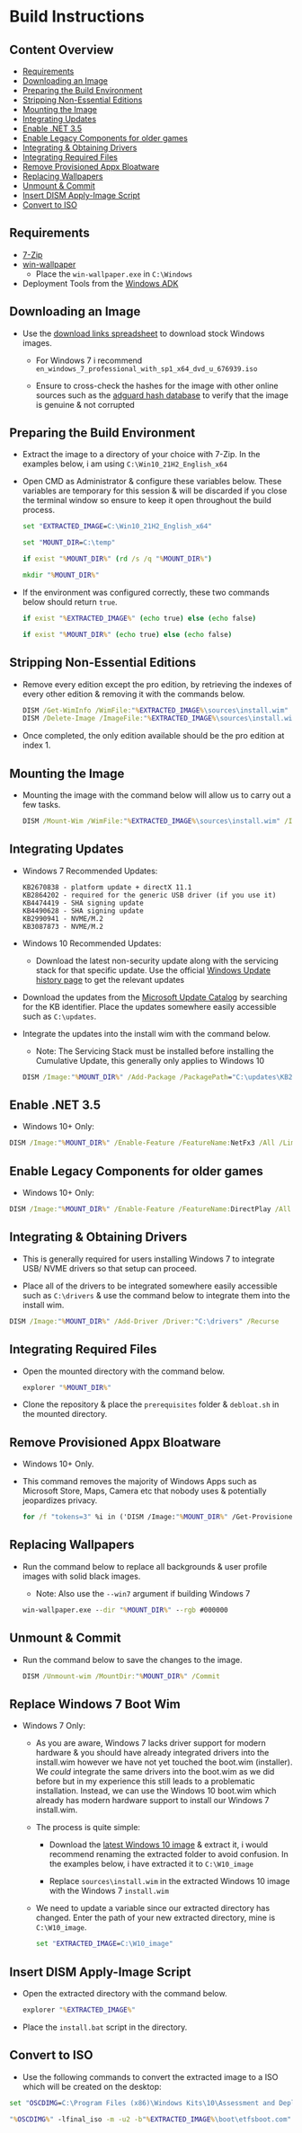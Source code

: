 # Build Instructions

## Content Overview

- [Requirements](#requirements)
- [Downloading an Image](#downloading-an-image)
- [Preparing the Build Environment](#preparing-the-build-environment)
- [Stripping Non-Essential Editions](#stripping-non-essential-editions)
- [Mounting the Image](#mounting-the-image)
- [Integrating Updates](#integrating-updates)
- [Enable .NET 3.5](#enable-net-35)
- [Enable Legacy Components for older games](#enable-legacy-components-for-older-games)
- [Integrating & Obtaining Drivers](#integrating--obtaining-drivers)
- [Integrating Required Files](#integrating-required-files)
- [Remove Provisioned Appx Bloatware](#remove-provisioned-appx-bloatware)
- [Replacing Wallpapers](#replacing-wallpapers)
- [Unmount & Commit](#unmount--commit)
- [Insert DISM Apply-Image Script](#insert-dism-apply-image-script)
- [Convert to ISO](#convert-to-iso)

## Requirements

- [7-Zip](https://www.7-zip.org)
- [win-wallpaper](https://github.com/amitxv/win-wallpaper/releases)
    - Place the ``win-wallpaper.exe`` in ``C:\Windows``
- Deployment Tools from the [Windows ADK](https://docs.microsoft.com/en-us/windows-hardware/get-started/adk-install)

## Downloading an Image

- Use the [download links spreadsheet](https://docs.google.com/spreadsheets/d/1zTF5uRJKfZ3ziLxAZHh47kF85ja34_OFB5C5bVSPumk/edit#gid=0) to download stock Windows images.

    - For Windows 7 i recommend ``en_windows_7_professional_with_sp1_x64_dvd_u_676939.iso``

    - Ensure to cross-check the hashes for the image with other online sources such as the [adguard hash database](https://files.rg-adguard.net/version/f0bd8307-d897-ef77-dbd6-216fefbe94c5?lang=en-us) to verify that the image is genuine & not corrupted

## Preparing the Build Environment

- Extract the image to a directory of your choice with 7-Zip. In the examples below, i am using ``C:\Win10_21H2_English_x64``

- Open CMD as Administrator & configure these variables below. These variables are temporary for this session & will be discarded if you close the terminal window so ensure to keep it open throughout the build process.

    ```bat
    set "EXTRACTED_IMAGE=C:\Win10_21H2_English_x64"

    set "MOUNT_DIR=C:\temp"

    if exist "%MOUNT_DIR%" (rd /s /q "%MOUNT_DIR%")

    mkdir "%MOUNT_DIR%"
    ```

- If the environment was configured correctly, these two commands below should return ``true``.

    ```bat
    if exist "%EXTRACTED_IMAGE%" (echo true) else (echo false)

    if exist "%MOUNT_DIR%" (echo true) else (echo false)
    ```

## Stripping Non-Essential Editions

- Remove every edition except the pro edition, by retrieving the indexes of every other edition & removing it with the commands below.

    ```bat
    DISM /Get-WimInfo /WimFile:"%EXTRACTED_IMAGE%\sources\install.wim"
    DISM /Delete-Image /ImageFile:"%EXTRACTED_IMAGE%\sources\install.wim" /Index:[INDEX]
    ```

- Once completed, the only edition available should be the pro edition at index 1.

## Mounting the Image

- Mounting the image with the command below will allow us to carry out a few tasks.

    ```bat
    DISM /Mount-Wim /WimFile:"%EXTRACTED_IMAGE%\sources\install.wim" /Index:1 /MountDir:"%MOUNT_DIR%"
    ```

## Integrating Updates

- Windows 7 Recommended Updates:

    ```
    KB2670838 - platform update + directX 11.1
    KB2864202 - required for the generic USB driver (if you use it)
    KB4474419 - SHA signing update
    KB4490628 - SHA signing update
    KB2990941 - NVME/M.2
    KB3087873 - NVME/M.2
    ```

- Windows 10 Recommended Updates:

    - Download the latest non-security update along with the servicing stack for that specific update. Use the official [Windows Update history page](https://support.microsoft.com/en-us/topic/windows-10-update-history-93345c32-4ae1-6d1c-f885-6c0b718adf3b) to get the relevant updates

- Download the updates from the [Microsoft Update Catalog](https://www.catalog.update.microsoft.com/Home.aspx) by searching for the KB identifier. Place the updates somewhere easily accessible such as ``C:\updates``.

- Integrate the updates into the install wim with the command below.

    - Note: The Servicing Stack must be installed before installing the Cumulative Update, this generally only applies to Windows 10

    ```bat
    DISM /Image:"%MOUNT_DIR%" /Add-Package /PackagePath="C:\updates\KB2670838.msu"
    ```

## Enable .NET 3.5

- Windows 10+ Only:

```bat
DISM /Image:"%MOUNT_DIR%" /Enable-Feature /FeatureName:NetFx3 /All /LimitAccess /Source:"%EXTRACTED_IMAGE%\sources\sxs"
```

## Enable Legacy Components for older games

- Windows 10+ Only:

```bat
DISM /Image:"%MOUNT_DIR%" /Enable-Feature /FeatureName:DirectPlay /All
 ```

 ## Integrating & Obtaining Drivers

 - This is generally required for users installing Windows 7 to integrate USB/ NVME drivers so that setup can proceed.

 - Place all of the drivers to be integrated somewhere easily accessible such as ``C:\drivers`` & use the command below to integrate them into the install wim.

```bat
DISM /Image:"%MOUNT_DIR%" /Add-Driver /Driver:"C:\drivers" /Recurse
```

## Integrating Required Files

- Open the mounted directory with the command below.

    ```bat
    explorer "%MOUNT_DIR%"
    ```

- Clone the repository & place the ``prerequisites`` folder & ``debloat.sh`` in the mounted directory.

## Remove Provisioned Appx Bloatware

- Windows 10+ Only.

- This command removes the majority of Windows Apps such as Microsoft Store, Maps, Camera etc that nobody uses & potentially jeopardizes privacy.

    ```bat
    for /f "tokens=3" %i in ('DISM /Image:"%MOUNT_DIR%" /Get-ProvisionedAppxPackages ^| findstr "PackageName"') do (DISM /Image:"%MOUNT_DIR%" /Remove-ProvisionedAppxPackage /PackageName:%i)
    ```

## Replacing Wallpapers

- Run the command below to replace all backgrounds & user profile images with solid black images.

    - Note: Also use the ``--win7`` argument if building Windows 7

    ```bat
    win-wallpaper.exe --dir "%MOUNT_DIR%" --rgb #000000
    ```

## Unmount & Commit

- Run the command below to save the changes to the image.

    ```bat
    DISM /Unmount-wim /MountDir:"%MOUNT_DIR%" /Commit
    ```

## Replace Windows 7 Boot Wim

- Windows 7 Only:

    - As you are aware, Windows 7 lacks driver support for modern hardware & you should have already integrated drivers into the install.wim however we have not yet touched the boot.wim (installer). We *could* integrate the same drivers into the boot.wim as we did before but in my experience this still leads to a problematic installation. Instead, we can use the Windows 10 boot.wim which already has modern hardware support to install our Windows 7 install.wim.

    - The process is quite simple:

        - Download the [latest Windows 10 image](https://www.microsoft.com/en-gb/software-download/windows10) & extract it, i would recommend renaming the extracted folder to avoid confusion. In the examples below, i have extracted it to ``C:\W10_image``

        - Replace ``sources\install.wim`` in the extracted Windows 10 image with the Windows 7 ``install.wim``

    - We need to update a variable since our extracted directory has changed. Enter the path of your new extracted directory, mine is ``C:\W10_image``.

        ```bat
        set "EXTRACTED_IMAGE=C:\W10_image"
        ```

## Insert DISM Apply-Image Script

- Open the extracted directory with the command below.

    ```bat
    explorer "%EXTRACTED_IMAGE%"
    ```

- Place the ``install.bat`` script in the directory.

## Convert to ISO

- Use the following commands to convert the extracted image to a ISO which will be created on the desktop:

```bat
set "OSCDIMG=C:\Program Files (x86)\Windows Kits\10\Assessment and Deployment Kit\Deployment Tools\amd64\Oscdimg\oscdimg.exe"

"%OSCDIMG%" -lfinal_iso -m -u2 -b"%EXTRACTED_IMAGE%\boot\etfsboot.com" "%EXTRACTED_IMAGE%" "%userprofile%\desktop\final_iso.iso"
```
